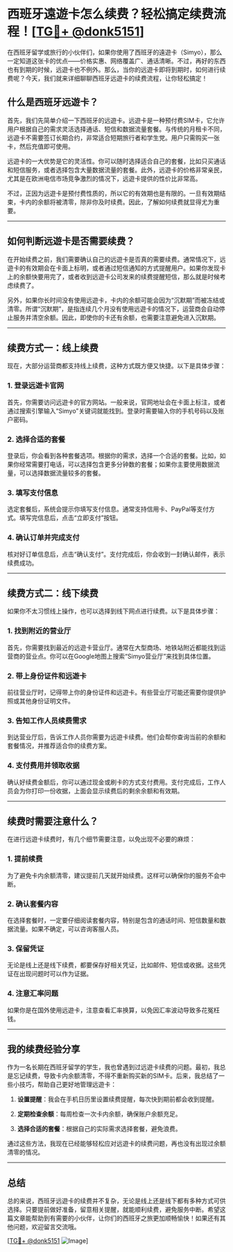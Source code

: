 # 西班牙遠遊卡怎么续费？轻松搞定续费流程！[[TG💪+ @donk5151](https://t.me/s/donk5151)]

在西班牙留学或旅行的小伙伴们，如果你使用了西班牙的遠遊卡（Simyo），那么一定知道这张卡的优点——价格实惠、网络覆盖广、通话清晰。不过，再好的东西也有到期的时候，远遊卡也不例外。那么，当你的远遊卡即将到期时，如何进行续费呢？今天，我们就来详细聊聊西班牙远遊卡的续费流程，让你轻松搞定！

## 什么是西班牙远遊卡？

首先，我们先简单介绍一下西班牙的远遊卡。远遊卡是一种预付费SIM卡，它允许用户根据自己的需求灵活选择通话、短信和数据流量套餐。与传统的月租卡不同，远遊卡不需要签订长期合约，非常适合短期旅行者和学生党。用户只需购买一张卡，然后充值即可使用。

远遊卡的一大优势是它的灵活性。你可以随时选择适合自己的套餐，比如只买通话和短信服务，或者选择包含大量数据流量的套餐。此外，远遊卡的价格非常亲民，尤其是在欧洲电信市场竞争激烈的情况下，远遊卡提供的性价比非常高。

不过，正因为远遊卡是预付费性质的，所以它的有效期也是有限的。一旦有效期结束，卡内的余额将被清零，除非你及时续费。因此，了解如何续费就显得尤为重要。

---

## 如何判断远遊卡是否需要续费？

在开始续费之前，我们需要确认自己的远遊卡是否真的需要续费。通常情况下，远遊卡的有效期会在卡面上标明，或者通过短信通知的方式提醒用户。如果你发现卡上的余额快要用完了，或者收到远遊卡公司发来的续费提醒短信，那么就是时候考虑续费了。

另外，如果你长时间没有使用远遊卡，卡内的余额可能会因为“沉默期”而被冻结或清零。所谓“沉默期”，是指连续几个月没有使用远遊卡的情况下，运营商会自动停止服务并清空余额。因此，即使你的卡还有余额，也需要注意避免进入沉默期。

---

## 续费方式一：线上续费

现在，大部分运营商都支持线上续费，这种方式既方便又快捷。以下是具体步骤：

### 1. 登录远遊卡官网

首先，你需要访问远遊卡的官方网站。一般来说，官网地址会在卡面上标注，或者通过搜索引擎输入“Simyo”关键词就能找到。登录时需要输入你的手机号码以及账户密码。

### 2. 选择合适的套餐

登录后，你会看到各种套餐选项。根据你的需求，选择一个合适的套餐。比如，如果你经常需要打电话，可以选择包含更多分钟数的套餐；如果你主要使用数据流量，可以选择数据流量较多的套餐。

### 3. 填写支付信息

选定套餐后，系统会提示你填写支付信息。通常支持信用卡、PayPal等支付方式。填写完信息后，点击“立即支付”按钮。

### 4. 确认订单并完成支付

核对好订单信息后，点击“确认支付”。支付完成后，你会收到一封确认邮件，表示续费成功。

---

## 续费方式二：线下续费

如果你不太习惯线上操作，也可以选择到线下网点进行续费。以下是具体步骤：

### 1. 找到附近的营业厅

首先，你需要找到最近的远遊卡营业厅。通常在大型商场、地铁站附近都能找到运营商的营业点。你可以在Google地图上搜索“Simyo营业厅”来找到具体位置。

### 2. 带上身份证件和远遊卡

前往营业厅时，记得带上你的身份证件和远遊卡。有些营业厅可能还需要你提供护照或其他身份证明文件。

### 3. 告知工作人员续费需求

到达营业厅后，告诉工作人员你需要为远遊卡续费。他们会帮你查询当前的余额和套餐情况，并推荐适合你的续费方案。

### 4. 支付费用并领取收据

确认好续费金额后，你可以通过现金或刷卡的方式支付费用。支付完成后，工作人员会为你打印一份收据，上面会显示续费后的剩余余额和有效期。

---

## 续费时需要注意什么？

在进行远遊卡续费时，有几个细节需要注意，以免出现不必要的麻烦：

### 1. 提前续费

为了避免卡内余额清零，建议提前几天就开始续费。这样可以确保你的服务不会中断。

### 2. 确认套餐内容

在选择套餐时，一定要仔细阅读套餐内容，特别是包含的通话时间、短信数量和数据流量。如果不确定，可以咨询客服人员。

### 3. 保留凭证

无论是线上还是线下续费，都要保存好相关凭证，比如邮件、短信或收据。这些凭证在出现问题时可以作为证据。

### 4. 注意汇率问题

如果你是在国外使用远遊卡，注意查看汇率换算，以免因汇率波动导致多花冤枉钱。

---

## 我的续费经验分享

作为一名长期在西班牙留学的学生，我也曾遇到过远遊卡续费的问题。最初，我总是忘记续费，导致卡内余额清零，不得不重新购买新的SIM卡。后来，我总结了一些小技巧，帮助自己更好地管理远遊卡：

1. **设置提醒**：我会在手机日历里设置续费提醒，每次快到期前都会收到提醒。
   
2. **定期检查余额**：每周检查一次卡内余额，确保账户余额充足。

3. **选择合适的套餐**：根据自己的实际需求选择套餐，避免浪费。

通过这些方法，我现在已经能够轻松应对远遊卡的续费问题，再也没有出现过余额清零的情况。

---

## 总结

总的来说，西班牙远遊卡的续费并不复杂，无论是线上还是线下都有多种方式可供选择。只要提前做好准备，留意相关提醒，就能顺利续费，避免服务中断。希望这篇文章能帮助到有需要的小伙伴，让你们的西班牙之旅更加顺畅愉快！如果还有其他问题，欢迎留言交流哦。

[[TG💪+ @donk5151](https://t.me/s/donk5151) ![Image](https://i.postimg.cc/rwNCRYN7/Snipaste-2025-04-30-17-27-05.png)]